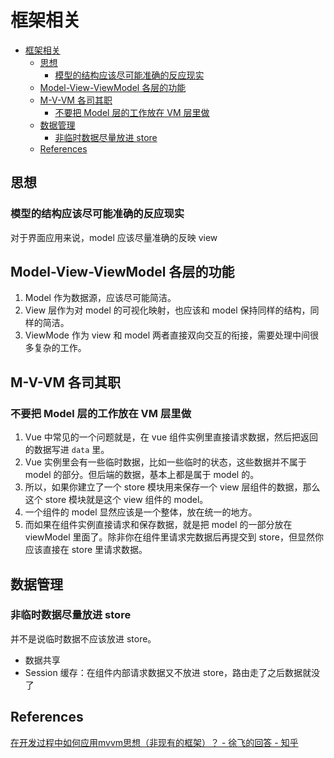 # 框架相关


<!-- TOC -->

- [框架相关](#框架相关)
    - [思想](#思想)
        - [模型的结构应该尽可能准确的反应现实](#模型的结构应该尽可能准确的反应现实)
    - [Model-View-ViewModel 各层的功能](#model-view-viewmodel-各层的功能)
    - [M-V-VM 各司其职](#m-v-vm-各司其职)
        - [不要把 Model 层的工作放在 VM 层里做](#不要把-model-层的工作放在-vm-层里做)
    - [数据管理](#数据管理)
        - [非临时数据尽量放进 store](#非临时数据尽量放进-store)
    - [References](#references)

<!-- /TOC -->


## 思想
### 模型的结构应该尽可能准确的反应现实
对于界面应用来说，model 应该尽量准确的反映 view

## Model-View-ViewModel 各层的功能
1. Model 作为数据源，应该尽可能简洁。
2. View 层作为对 model 的可视化映射，也应该和 model 保持同样的结构，同样的简洁。
3. ViewMode 作为 view 和 model 两者直接双向交互的衔接，需要处理中间很多复杂的工作。


## M-V-VM 各司其职
### 不要把 Model 层的工作放在 VM 层里做
1. Vue 中常见的一个问题就是，在 vue 组件实例里直接请求数据，然后把返回的数据写进 `data` 里。
2. Vue 实例里会有一些临时数据，比如一些临时的状态，这些数据并不属于 model 的部分。但后端的数据，基本上都是属于 model 的。
3. 所以，如果你建立了一个 store 模块用来保存一个 view 层组件的数据，那么这个 store 模块就是这个 view 组件的 model。
4. 一个组件的 model 显然应该是一个整体，放在统一的地方。
5. 而如果在组件实例直接请求和保存数据，就是把 model 的一部分放在 viewModel 里面了。除非你在组件里请求完数据后再提交到 store，但显然你应该直接在 store 里请求数据。


## 数据管理
### 非临时数据尽量放进 store
并不是说临时数据不应该放进 store。

* 数据共享
* Session 缓存：在组件内部请求数据又不放进 store，路由走了之后数据就没了


## References
[在开发过程中如何应用mvvm思想（非现有的框架）？ - 徐飞的回答 - 知乎](https://www.zhihu.com/question/41559085/answer/92475533)
